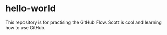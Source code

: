 # hello-world
This repository is for practising the GitHub Flow.
Scott is cool and learning how to use GitHub. 
